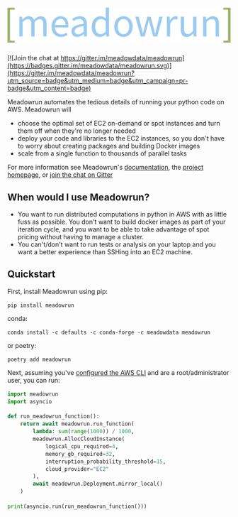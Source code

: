 # ![Meadowrun](meadowrun-logo-full.svg)

[![Join the chat at https://gitter.im/meadowdata/meadowrun](https://badges.gitter.im/meadowdata/meadowrun.svg)](https://gitter.im/meadowdata/meadowrun?utm_source=badge&utm_medium=badge&utm_campaign=pr-badge&utm_content=badge)

Meadowrun automates the tedious details of running your python code on AWS. Meadowrun
will
- choose the optimal set of EC2 on-demand or spot instances and turn them off when
  they're no longer needed
- deploy your code and libraries to the EC2 instances, so you don't have to worry about
  creating packages and building Docker images
- scale from a single function to thousands of parallel tasks

For more information see Meadowrun's [documentation](https://docs.meadowrun.io), the
[project homepage](https://meadowrun.io), or [join the chat on
Gitter](https://gitter.im/meadowdata/meadowrun)

## When would I use Meadowrun?

- You want to run distributed computations in python in AWS with as little fuss as
  possible. You don't want to build docker images as part of your iteration cycle, and
  you want to be able to take advantage of spot pricing without having to manage a
  cluster.
- You can't/don't want to run tests or analysis on your laptop and you want a better
  experience than SSHing into an EC2 machine.

## Quickstart

First, install Meadowrun using pip: 

```
pip install meadowrun
```

conda:

```
conda install -c defaults -c conda-forge -c meadowdata meadowrun
```

or poetry:

```
poetry add meadowrun
```

Next, assuming you've [configured the AWS
CLI](https://docs.aws.amazon.com/cli/latest/userguide/getting-started-quickstart.html)
and are a root/administrator user, you can run:

```python
import meadowrun
import asyncio

def run_meadowrun_function():
    return await meadowrun.run_function(
        lambda: sum(range(1000)) / 1000,
        meadowrun.AllocCloudInstance(
            logical_cpu_required=4,
            memory_gb_required=32,
            interruption_probability_threshold=15,
            cloud_provider="EC2"
        ),
        await meadowrun.Deployment.mirror_local()
    )

print(asyncio.run(run_meadowrun_function()))
```
